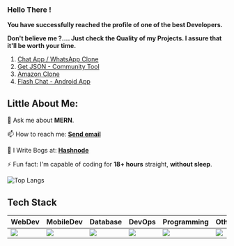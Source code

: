 ### Hello There !

**You have successfully reached the profile of one of the best Developers.**

**Don't believe me ?.... Just check the Quality of my Projects. I assure that it'll be worth your time.**

1. [Chat App / WhatsApp Clone](https://github.com/charan-mudiraj/Chat-App)
2. [Get JSON - Community Tool](https://github.com/charan-mudiraj/Get-JSON---Frontend)
3. [Amazon Clone](https://github.com/charan-mudiraj/Amazon-Clone)
4. [Flash Chat - Android App](https://github.com/charan-mudiraj/Flash-Chat)

## Little About Me:
<!---
🌱 I’m currently learning **NextJS**.
--->
<!---
🔭 I’m currently looking for **Internship Opportunities** on **Web Developement**.
--->
<!---
💼 I’m currently working as a **Full-Stack Developer Intern** at **Wuri (YC W24)**
--->

💬 Ask me about **MERN**.

📫 How to reach me: **<a href="mailto:r.charan.m.gm@gmail.com">Send email</a>**

📝 I Write Bogs at: **<a href="https://hashnode.com/@CharanM">Hashnode</a>**

⚡ Fun fact: I'm capable of coding for **18+ hours** straight, **without sleep**.
  
![Top Langs](https://github-readme-stats.vercel.app/api/top-langs/?username=charan-mudiraj&layout=compact)
<!---
![](https://leetcard.jacoblin.cool/charan-mudiraj?border=0&radius=20)
--->
## Tech Stack
| WebDev | MobileDev | Database |  DevOps | Programming | Other |
| --- | --- | --- | --- | --- | --- |
|<img src="https://skillicons.dev/icons?i=bootstrap,css,express,html,js,jquery,materialui,nodejs,react,next,tailwind,ts&perline=5" />|<img src="https://skillicons.dev/icons?i=dart,flutter" />|<img src="https://skillicons.dev/icons?i=firebase,mongodb" />|<img src="https://skillicons.dev/icons?i=docker,aws" />|<img src="https://skillicons.dev/icons?i=c,java" />|<img src="https://skillicons.dev/icons?i=ps" />|
<!--
**Charan-Mudiraj/Charan-Mudiraj** is a ✨ _special_ ✨ repository because its `README.md` (this file) appears on your GitHub profile.

Here are some ideas to get you started:

- 🔭 I’m currently working on ...
- 🌱 I’m currently learning ...
- 👯 I’m looking to collaborate on ...
- 🤔 I’m looking for help with ...
- 💬 Ask me about ...
- 📫 How to reach me: ...
- 😄 Pronouns: ...
- ⚡ Fun fact: ...
-->
